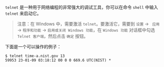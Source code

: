 `telnet` 是一种用于网络编程的非常强大的调试工具，你可以在命令 `shell` 中输入 `telnet` 来启动它。

> 注意：在 Windows 中，需要激活 `telnet`。要激活它，需要到 `设置` -> ` 应用` -> `程序和功能` -> `启用或关闭 Windows 功能`，在 `Windows 功能` 对话框中勾选 `Telnet 客户端`，然后点击 `确定` 按钮。

下面是一个可以操作的例子：

```shell
$ telnet time-a.nist.gov 13
59953 23-01-09 03:18:12 00 0 0 669.6 UTC(NIST) *
```

